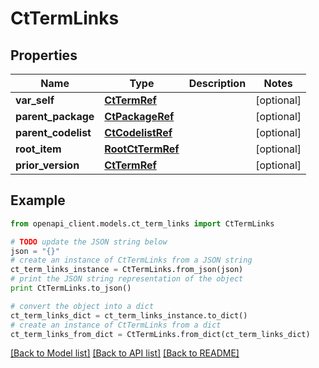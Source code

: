 # CtTermLinks


## Properties
Name | Type | Description | Notes
------------ | ------------- | ------------- | -------------
**var_self** | [**CtTermRef**](CtTermRef.md) |  | [optional] 
**parent_package** | [**CtPackageRef**](CtPackageRef.md) |  | [optional] 
**parent_codelist** | [**CtCodelistRef**](CtCodelistRef.md) |  | [optional] 
**root_item** | [**RootCtTermRef**](RootCtTermRef.md) |  | [optional] 
**prior_version** | [**CtTermRef**](CtTermRef.md) |  | [optional] 

## Example

```python
from openapi_client.models.ct_term_links import CtTermLinks

# TODO update the JSON string below
json = "{}"
# create an instance of CtTermLinks from a JSON string
ct_term_links_instance = CtTermLinks.from_json(json)
# print the JSON string representation of the object
print CtTermLinks.to_json()

# convert the object into a dict
ct_term_links_dict = ct_term_links_instance.to_dict()
# create an instance of CtTermLinks from a dict
ct_term_links_from_dict = CtTermLinks.from_dict(ct_term_links_dict)
```
[[Back to Model list]](../README.md#documentation-for-models) [[Back to API list]](../README.md#documentation-for-api-endpoints) [[Back to README]](../README.md)



